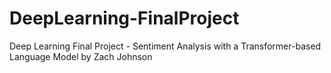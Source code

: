# DeepLearning-FinalProject
Deep Learning Final Project - Sentiment Analysis with a Transformer-based Language Model by Zach Johnson
